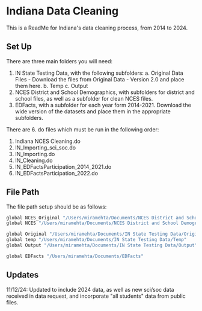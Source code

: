 
# Indiana Data Cleaning

This is a ReadMe for Indiana's data cleaning process, from 2014 to 2024.

## Set Up
There are three main folders you will need:
1. IN State Testing Data, with the following subfolders:
    a. Original Data Files - Download the files from Original Data - Version 2.0 and place them here.
    b. Temp
    c. Output
2. NCES District and School Demographics, with subfolders for district and school files, as well as a subfolder for clean NCES files.
3. EDFacts, with a subfolder for each year form 2014-2021.  Download the wide version of the datasets and place them in the appropriate subfolders.

There are 6. do files which must be run in the following order:
1. Indiana NCES Cleaning.do
2. IN_Importing_sci_soc.do
3. IN_Importing.do
4. IN_Cleaning.do
5. IN_EDFactsParticipation_2014_2021.do
6. IN_EDFactsParticipation_2022.do

## File Path

The file path setup should be as follows: 

```bash
global NCES_Original "/Users/miramehta/Documents/NCES District and School Demographics/"
global NCES "/Users/miramehta/Documents/NCES District and School Demographics/Cleaned NCES Data"

global Original "/Users/miramehta/Documents/IN State Testing Data/Original Data Files"
global temp "/Users/miramehta/Documents/IN State Testing Data/Temp"
global Output "/Users/miramehta/Documents/IN State Testing Data/Output"

global EDFacts "/Users/miramehta/Documents/EDFacts"
```

## Updates
11/12/24: Updated to include 2024 data, as well as new sci/soc data received in data request, and incorporate "all students" data from public files.